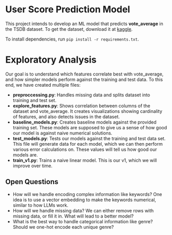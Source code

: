 # User Score Prediction Model

This project intends to develop an ML model that predicts **vote_average** in the TSDB 
dataset. To get the dataset, download it at 
[kaggle](https://www.kaggle.com/datasets/asaniczka/tmdb-movies-dataset-2023-930k-movies?resource=download).

To install dependencies, run `pip install -r requirements.txt`.

# Exploratory Analysis

Our goal is to understand which features correlate best with vote_average, and 
how simpler models perform against the training and test data. To this end, 
we have created multiple files:
- **preproccessing.py**: Handles missing data and splits dataset into training and test set.
- **explore_features.py**: Shows correlation between columns of the dataset and vote_average.
It creates visualizations showing cardinality of features, and also detects issues
in the dataset.
- **baseline_models.py**: Creates baseline models against the provided training set. These 
models are supposed to give us a sense of how good our model is against naive numerical 
solutions.
- **test_models.py**: Tests our models against the training and test data set. This file will
generate data for each model, which we can then perform various error calculations on. These
values will tell us how good our models are.
- **train_v1.py**: Trains a naive linear model. This is our v1, which we will improve over time.

## Open Questions
- How will we handle encoding complex information like keywords? One idea is to use a vector
embedding to make the keywords numerical, similar to how LLMs work.
- How will we handle missing data? We can either remove rows with missing data, or fill it in. 
What will lead to a better model?
- What is the best way to handle categorical information like genre? Should we one-hot encode 
each unique genre?

